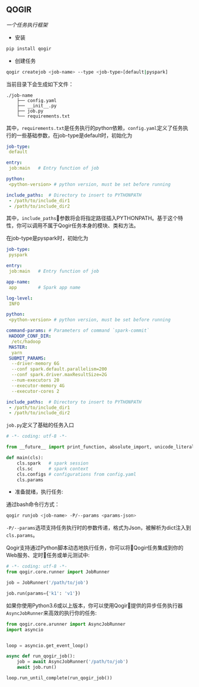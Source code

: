 ## QOGIR

*一个任务执行框架*

* 安装

```sh
pip install qogir
```

* 创建任务

```sh
qogir createjob <job-name> --type <job-type>[default|pyspark]
```

 当前目录下会生成如下文件：

```
./job-name
    ├── config.yaml
    ├── __init__.py
    ├── job.py
    └── requirements.txt
```

其中，`requirements.txt`是任务执行的python依赖，`config.yaml`定义了任务执行的一些基础参数，在job-type是default时，初始化为

```yaml
job-type:
 default

entry:
 job:main   # Entry function of job

python:
 <python-version> # python version, must be set before running

include_paths:  # Directory to insert to PYTHONPATH
 - /path/to/include_dir1
 - /path/to/include_dir2
```

其中，`include_paths`参数将会将指定路径插入PYTHONPATH。基于这个特性，你可以调用不属于Qogir任务本身的模块、类和方法。

在job-type是pyspark时，初始化为

```yaml
job-type:
 pyspark

entry:
 job:main   # Entry function of job

app-name:
 app        # Spark app name

log-level:
 INFO

python:
 <python-version> # python version, must be set before running

command-params: # Parameters of command `spark-commit`
 HADOOP_CONF_DIR:
  /etc/hadoop
 MASTER:
  yarn
 SUBMIT_PARAMS:
  --driver-memory 6G
  --conf spark.default.parallelism=200
  --conf spark.driver.maxResultSize=2G
  --num-executors 20
  --executor-memory 4G
  --executor-cores 2

include_paths:  # Directory to insert to PYTHONPATH
 - /path/to/include_dir1
 - /path/to/include_dir2
```

`job.py`定义了基础的任务入口

```python
# -*- coding: utf-8 -*-

from __future__ import print_function, absolute_import, unicode_literals

def main(cls):
    cls.spark   # spark session
    cls.sc      # spark context
    cls.configs # configurations from config.yaml
    cls.params
```



* 准备就绪，执行任务:

通过bash命令行方式：

```sh
qogir runjob <job-name> -P/--params <params-json>
```

`-P/--params`选项支持任务执行时的参数传递，格式为Json，被解析为dict注入到`cls.params`。

Qogir支持通过Python脚本动态地执行任务，你可以将Qogir任务集成到你的Web服务、定时任务或单元测试中:

```python
# -*- coding: utf-8 -*-
from qogir.core.runner import JobRunner

job = JobRunner('/path/to/job')

job.run(params={'k1': 'v1'})
```

如果你使用Python3.6或以上版本，你可以使用Qogir提供的异步任务执行器`AsyncJobRunner`来高效的执行你的任务:

```python
from qogir.core.arunner import AsyncJobRunner
import asyncio


loop = asyncio.get_event_loop()

async def run_qogir_job():
    job = await AsyncJobRunner('/path/to/job')
    await job.run()

loop.run_until_complete(run_qogir_job())
```
